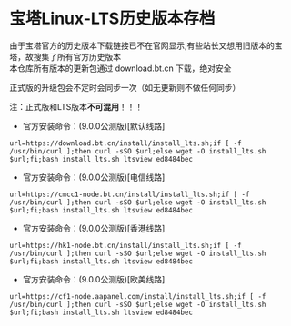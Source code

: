 # 宝塔Linux-LTS历史版本存档
由于宝塔官方的历史版本下载链接已不在官网显示,有些站长又想用旧版本的宝塔，故搜集了所有官方历史版本<br/>
本仓库所有版本的更新包通过 download.bt.cn 下载，绝对安全

正式版的升级包会不定时会同步一次（如无更新则不做任何同步）

注：正式版和LTS版本**不可混用**！！！

* 官方安装命令：(9.0.0公测版)[默认线路]
```
url=https://download.bt.cn/install/install_lts.sh;if [ -f /usr/bin/curl ];then curl -sSO $url;else wget -O install_lts.sh $url;fi;bash install_lts.sh ltsview ed8484bec
```
* 官方安装命令：(9.0.0公测版)[电信线路]
```
url=https://cmcc1-node.bt.cn/install/install_lts.sh;if [ -f /usr/bin/curl ];then curl -sSO $url;else wget -O install_lts.sh $url;fi;bash install_lts.sh ltsview ed8484bec
```
* 官方安装命令：(9.0.0公测版)[香港线路]
```
url=https://hk1-node.bt.cn/install/install_lts.sh;if [ -f /usr/bin/curl ];then curl -sSO $url;else wget -O install_lts.sh $url;fi;bash install_lts.sh ltsview ed8484bec
```
* 官方安装命令：(9.0.0公测版)[欧美线路]
```
url=https://cf1-node.aapanel.com/install/install_lts.sh;if [ -f /usr/bin/curl ];then curl -sSO $url;else wget -O install_lts.sh $url;fi;bash install_lts.sh ltsview ed8484bec
```
